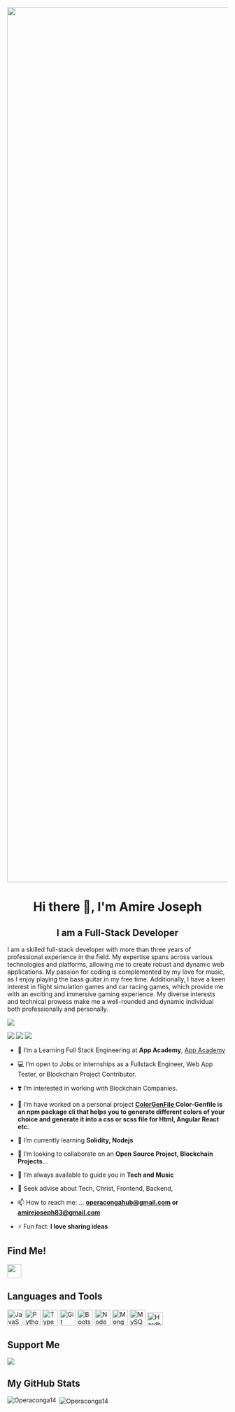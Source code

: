 <img src="./code.gif" width="2000">

<h1 align="center">Hi there 👋, I'm Amire Joseph</h1>
<h2 align="center"> <b> I am a Full-Stack Developer </b></h2>

<p>
I am a skilled full-stack developer with more than three years of professional experience in the field. My expertise spans across various technologies and platforms, allowing me to create robust and dynamic web applications. My passion for coding is complemented by my love for music, as I enjoy playing the bass guitar in my free time. Additionally, I have a keen interest in flight simulation games and car racing games, which provide me with an exciting and immersive gaming experience. My diverse interests and technical prowess make me a well-rounded and dynamic individual both professionally and personally.
</p>


<p align="left">
<!-- Twitter Account -->
<img src="https://komarev.com/ghpvc/?username=Operaconga14">
</p><a>
<img src="https://img.shields.io/twitter/follow/AmireJosep60985?logo=twitter&style=for-the-badge">
</a>
<!-- Github Account -->
<a href="https://www.github.com/operaconga14" target="_blank" rel="noreferrer"><img
src="https://img.shields.io/github/followers/operaconga14?logo=github&style=for-the-badge" /></a>
</a>
<!-- Linkedin Account-->
<a href="https://www.linkedin.com/in/joseph-amire-528099232/">
<img src="https://img.shields.io/twitter/follow/AmireJosep60985?logo=twitter&style=for-the-badge">
</a>



- 🏫 I’m a Learning Full Stack Engineering at **App Academy**, <a href="https://my.appacademy.io/">App Academy</a>

- 💻 I’m open to Jobs or internships as a Fullstack Engineer, Web App Tester, or Blockchain Project Contributor.

- ❣️ I’m interested in working with Blockchain Companies.

- 🔭 I’m have worked on a personal project **<a href="https://www.npmjs.com/package/color-genfile"> ColorGenFile </a> Color-Genfile is an npm package cli that helps you to generate different colors of your choice and generate it into a css or scss file for Html, Angular React etc.**

- 🌱 I’m currently learning **Solidity, Nodejs**

- 👯 I’m looking to collaborate on an **Open Source Project, Blockchain Projects**...

- 🤔 I’m always available to guide you in **Tech and Music**

- 💬 Seek advise about Tech, Christ, Frontend, Backend,

- 📫 How to reach me: ... **operacongahub@gmail.com or amirejoseph83@gmail.com**

- ⚡ Fun fact: **I love sharing ideas**


## Find Me!



<p align="left"> <a href="https://www.github.com/Operaconga14" target="_blank" rel="noreferrer"> <picture> <source media="(prefers-color-scheme: dark)" srcset="https://raw.githubusercontent.com/danielcranney/readme-generator/main/public/icons/socials/github-dark.svg" /> <source media="(prefers-color-scheme: light)" srcset="https://raw.githubusercontent.com/danielcranney/readme-generator/main/public/icons/socials/github.svg" /> <img src="https://raw.githubusercontent.com/danielcranney/readme-generator/main/public/icons/socials/github.svg" width="32" height="32" /> </picture> </a>

</p>

## Languages and Tools

<p align="left">
<!-- JavaScript -->
<a href="https://developer.mozilla.org/en-US/docs/Web/JavaScript" target="_blank" rel="noreferrer"><img src="https://raw.githubusercontent.com/danielcranney/readme-generator/main/public/icons/skills/javascript-colored.svg" width="36" height="36" alt="JavaScript" /></a>
<!-- Python -->
<a href="https://www.python.org/" target="_blank" rel="noreferrer"><img src="https://raw.githubusercontent.com/danielcranney/readme-generator/main/public/icons/skills/python-colored.svg" width="36" height="36" alt="Python" /></a>
<!-- Typscript -->
<a href="https://www.typescriptlang.org/" target="_blank" rel="noreferrer"><img src="https://raw.githubusercontent.com/danielcranney/readme-generator/main/public/icons/skills/typescript-colored.svg" width="36" height="36" alt="TypeScript" /></a>
<!-- Git -->
<a href="https://git-scm.com/" target="_blank" rel="noreferrer"><img src="https://raw.githubusercontent.com/danielcranney/readme-generator/main/public/icons/skills/git-colored.svg" width="36" height="36" alt="Git" /></a>
<!-- BootStrap -->
<a href="https://getbootstrap.com/" target="_blank" rel="noreferrer"><img src="https://raw.githubusercontent.com/danielcranney/readme-generator/main/public/icons/skills/bootstrap-colored.svg" width="36" height="36" alt="Bootstrap" /></a>
<!-- Node Js -->
<a href="https://nodejs.org/en/" target="_blank" rel="noreferrer"><img src="https://raw.githubusercontent.com/danielcranney/readme-generator/main/public/icons/skills/nodejs-colored.svg" width="36" height="36" alt="NodeJS" /></a>
<!-- Mongo Db -->
<a href="https://www.mongodb.com/" target="_blank" rel="noreferrer"><img src="https://raw.githubusercontent.com/danielcranney/readme-generator/main/public/icons/skills/mongodb-colored.svg" width="36" height="36" alt="MongoDB" /></a>
<!-- Mysql -->
<a href="https://www.mysql.com/" target="_blank" rel="noreferrer"><img src="https://raw.githubusercontent.com/danielcranney/readme-generator/main/public/icons/skills/mysql-colored.svg" width="36" height="36" alt="MySQL" /></a>
<!-- Solidity -->
<a href="https://hardhat.org/" target="_blank" rel="noreferrer"><img src="https://seeklogo.com/images/H/hardhat-logo-888739EBB4-seeklogo.com.png" width="36" height="30" alt="Hardhat - Solidity"></a>
</p>
</p>



## Support Me

<p>
    <!-- <a href="https://www.buymeacoffee.com/operaconga">
      <img src="https://cdn.buymeacoffee.com/buttons/v2/default-yellow.png" width="150" style="border-radius: 0;"/>
    </a> -->
    <a href="https://www.buymeacoffee.com/operaconga"><img src="https://img.buymeacoffee.com/button-api/?text=Buy me a coffee&emoji=&slug=operaconga&button_colour=FFDD00&font_colour=000000&font_family=Bree&outline_colour=000000&coffee_colour=ffffff" /></a>
</p>




<h2>My GitHub Stats</h2>


<p><img align="left" src="https://github-readme-stats.vercel.app/api/top-langs?username=Operaconga14&show_icons=true&locale=en&layout=compact&theme=github_dark_dimmed" alt="Operaconga14" /></p>

<p>&nbsp;<img align="center" src="https://github-readme-stats.vercel.app/api?username=Operaconga14&show_icons=true&locale=en&theme=github_dark_dimmed" alt="Operaconga14" /></p>
